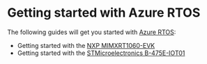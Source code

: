 # Getting started with Azure RTOS

The following guides will get you started with [Azure RTOS](https://github.com/azurertos):

* Getting started with the [NXP MIMXRT1060-EVK](NXP/MIMXRT1060-EVK)
* Getting started with the [STMicroelectronics B-475E-IOT01](STMicroelectronics/B-L475E-IOT01A)
